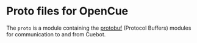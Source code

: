 # Proto files for OpenCue

The `proto` is a module containing the [protobuf](https://protobuf.dev/) (Protocol Buffers) modules for communication to and from Cuebot.